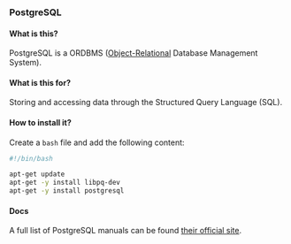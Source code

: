 ### PostgreSQL

#### What is this?

PostgreSQL is a ORDBMS ([Object-Relational](https://en.wikipedia.org/wiki/Object-relational_database) Database Management System).

#### What is this for?

Storing and accessing data through the Structured Query Language (SQL).

#### How to install it?

Create a `bash` file and add the following content:

```bash
#!/bin/bash

apt-get update
apt-get -y install libpq-dev
apt-get -y install postgresql
```

#### Docs

A full list of PostgreSQL manuals can be found [their official site](https://www.postgresql.org/docs/manuals/).
